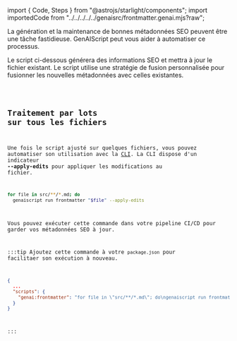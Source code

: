 import { Code, Steps } from "@astrojs/starlight/components";
import importedCode from "../../../../../genaisrc/frontmatter.genai.mjs?raw";

La génération et la maintenance de bonnes métadonnées SEO peuvent être une tâche fastidieuse. GenAIScript peut vous aider à automatiser ce processus.

Le script ci-dessous générera des informations SEO et mettra à jour le fichier existant. Le script utilise une stratégie de fusion personnalisée pour fusionner les nouvelles métadonnées avec celles existantes.

<Code code={importedCode} wrap={true} lang="js" title="slides.genai.mjs" />

## Traitement par lots sur tous les fichiers

Une fois le script ajusté sur quelques fichiers, vous pouvez automatiser son utilisation avec la [CLI](../../reference/cli/). La CLI dispose d'un indicateur **--apply-edits** pour appliquer les modifications au fichier.

```sh
for file in src/**/*.md; do
  genaiscript run frontmatter "$file" --apply-edits
```

Vous pouvez exécuter cette commande dans votre pipeline CI/CD pour garder vos métadonnées SEO à jour.

:::tip
Ajoutez cette commande à votre `package.json` pour facilitaer son exécution à nouveau.

```json title="package.json"
{
  ...
  "scripts": {
    "genai:frontmatter": "for file in \"src/**/*.md\"; do\ngenaiscript run frontmatter \"$file\" --apply-edits\ndone",
  }
}
```
:::